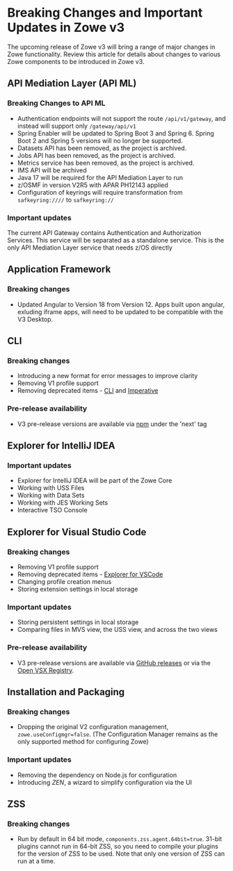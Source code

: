 # Breaking Changes and Important Updates in Zowe v3

The upcoming release of Zowe v3 will bring a range of major changes in Zowe functionality. Review this article for details about changes to various Zowe components to be introduced in Zowe v3.

## API Mediation Layer (API ML)

### Breaking Changes to API ML

* Authentication endpoints will not support the route `/api/v1/gateway`, and instead will support only `/gateway/api/v1`
* Spring Enabler will be updated to Spring Boot 3 and Spring 6. Spring Boot 2 and Spring 5 versions will no longer be supported.
* Datasets API has been removed, as the project is archived.
* Jobs API has been removed, as the project is archived.
* Metrics service has been removed, as the project is archived.
* IMS API will be archived
* Java 17 will be required for the API Mediation Layer to run
* z/OSMF in version V2R5 with APAR PH12143 applied
* Configuration of keyrings will require transformation from `safkeyring:////` to `safkeyring://`

### Important updates

The current API Gateway contains Authentication and Authorization Services. This service will be separated as a standalone service. This is the only API Mediation Layer service that needs z/OS directly
 
## Application Framework

### Breaking changes

* Updated Angular to Version 18 from Version 12. Apps built upon angular, exluding iframe apps, will need to be updated to be compatible with the V3 Desktop.

## CLI

### Breaking changes

* Introducing a new format for error messages to improve clarity
* Removing V1 profile support
* Removing deprecated items - [CLI](https://github.com/zowe/zowe-cli/issues/1694) and [Imperative](https://github.com/zowe/zowe-cli/issues/1873)

### Pre-release availability

* V3 pre-release versions are available via [npm](https://www.npmjs.com/package/@zowe/cli?activeTab=readme) under the 'next' tag

## Explorer for IntelliJ IDEA

### Important updates

* Explorer for IntelliJ IDEA will be part of the Zowe Core
* Working with USS Files
* Working with Data Sets
* Working with JES Working Sets
* Interactive TSO Console

## Explorer for Visual Studio Code

### Breaking changes

* Removing V1 profile support
* Removing deprecated items - [Explorer for VSCode](https://github.com/zowe/zowe-explorer-vscode/issues/2238)
* Changing profile creation menus
* Storing extension settings in local storage

### Important updates

* Storing persistent settings in local storage
* Comparing files in MVS view, the USS view, and across the two views

### Pre-release availability

* V3 pre-release versions are available via [GitHub releases](https://github.com/zowe/zowe-explorer-vscode/releases) or via the [Open VSX Registry](https://open-vsx.org/extension/Zowe/vscode-extension-for-zowe).

## Installation and Packaging

### Breaking changes

* Dropping the original V2 configuration management, `zowe.useConfigmgr=false`. (The Configuration Manager remains as the only supported method for configuring Zowe)

### Important updates

* Removing the dependency on Node.js for configuration
* Introducing _ZEN_, a wizard to simplify configuration via the UI

## ZSS

### Breaking changes

* Run by default in 64 bit mode, `components.zss.agent.64bit=true`. 31-bit plugins cannot run in 64-bit ZSS, so you need to compile your plugins for the version of ZSS to be used. Note that only one version of ZSS can run at a time.
